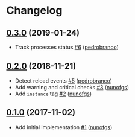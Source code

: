 # Changelog

## [0.3.0](https://github.com/nunofgs/pm2-datadog/releases/tag/0.3.0) (2019-01-24)
- Track processes status [\#6](https://github.com/nunofgs/pm2-datadog/pull/6) ([pedrobranco](https://github.com/pedrobranco))

## [0.2.0](https://github.com/nunofgs/pm2-datadog/releases/tag/v0.2.0) (2018-11-21)
- Detect reload events [\#5](https://github.com/nunofgs/pm2-datadog/pull/5) ([pedrobranco](https://github.com/pedrobranco))
- Add warning and critical checks [\#3](https://github.com/nunofgs/pm2-datadog/pull/3) ([nunofgs](https://github.com/nunofgs))
- Add `instance` tag [\#2](https://github.com/nunofgs/pm2-datadog/pull/2) ([nunofgs](https://github.com/nunofgs))

## [0.1.0](https://github.com/nunofgs/pm2-datadog/releases/tag/v0.1.0) (2017-11-02)
- Add initial implementation [\#1](https://github.com/nunofgs/pm2-datadog/pull/1) ([nunofgs](https://github.com/nunofgs))
